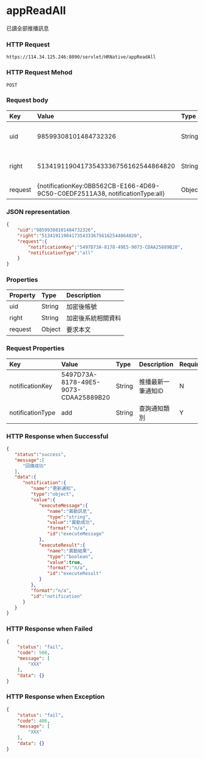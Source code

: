 # appReadAll
已讀全部推播訊息

### HTTP Request
```
https://114.34.125.246:8090/servlet/HRNative/appReadAll
```

### HTTP Request Mehod
```
POST
```

### Request body
| Key | Value | Type | Description |
|:----------|:-------------|:-----|:------------|
| uid | 98599308101484732326 | String | 需透過appLogin取得
| right | 51341911904173543336756162544864820 | String | 需透過appLogin取得 |
| request | {notificationKey:0BB562CB-E166-4D69-9C50-C0EDF2511A38, notificationType:all} | Object | 查詢條件

### JSON representation
```json
{
    "uid":"98599308101484732326",
    "right":"51341911904173543336756162544864820",
    "request":{
        "notificationKey":"5497D73A-8178-49E5-9073-CDAA25889B20",
        "notificationType":"all"
    }
}
```

### Properties
| Property | Type | Description |
|:---------|:-----|:------------|
| uid   | String | 加密後帳號 |
| right | String | 加密後系統相關資料 |
| request | Object | 要求本文 |

### Request Properties
 Key | Value | Type | Description | Required | Format |
|:----------|:-------------|:-----|:------------|:------------|:------------|
| notificationKey | 5497D73A-8178-49E5-9073-CDAA25889B20 | String | 推播最新一筆通知ID | N | n/a |  |
| notificationType | add | String | 查詢通知類別 | Y | n/a | 全部:all , 簽核:flow , 訊息:hr , 系統:sys |

### HTTP Response when Successful
```json
{
   "status":"success",
   "message":[
      "回傳成功"
   ],
   "data":{
      "notification":{
         "name":"更新通知",
         "type":"object",
         "value":{
            "executeMessage":{
               "name":"異動訊息",
               "type":"string",
               "value":"異動成功",
               "format":"n/a",
               "id":"executeMessage"
            },
            "executeResult":{
               "name":"異動結果",
               "type":"boolean",
               "value":true,
               "format":"n/a",
               "id":"executeResult"
            }
         },
         "format":"n/a",
         "id":"notification"
      }
   }
}
```

### HTTP Response when Failed
```json
{
    "status": "fail",
    "code": 500,
    "message": [
        "XXX"
    ],
    "data": {}
}
```

### HTTP Response when Exception
```json
{
    "status": "fail",
    "code": 406,
    "message": [
        "XXX"
    ],
    "data": {}
}
```
